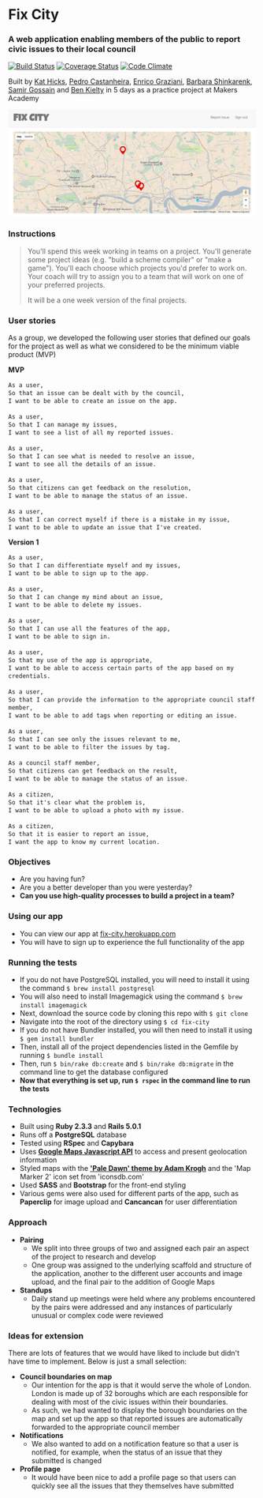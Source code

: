 # Fix City
### A web application enabling members of the public to report civic issues to their local council

[![Build Status](https://travis-ci.org/KatHicks/fix-city.svg?branch=master)](https://travis-ci.org/KatHicks/fix-city) [![Coverage Status](https://coveralls.io/repos/github/KatHicks/fix-city/badge.svg?branch=master)](https://coveralls.io/github/KatHicks/fix-city?branch=master) [![Code Climate](https://codeclimate.com/github/KatHicks/fix-city/badges/gpa.svg)](https://codeclimate.com/github/KatHicks/fix-city)

Built by [Kat Hicks](https://github.com/KatHicks), [Pedro Castanheira](https://github.com/pedrocastanheira77), [Enrico Graziani](https://github.com/mrenrich84), [Barbara Shinkarenk](https://github.com/varvarra), [Samir Gossain](https://github.com/sim-ware) and [Ben Kielty](https://github.com/bwk103) in 5 days as a practice project at Makers Academy

![Screenshot of landing page](/screenshot.png?raw=true "Screenshot of landing page")

### Instructions

> You'll spend this week working in teams on a project. You'll generate some project ideas (e.g. "build a scheme compiler" or "make a game"). You'll each choose which projects you'd prefer to work on. Your coach will try to assign you to a team that will work on one of your preferred projects.
>
> It will be a one week version of the final projects.

### User stories

As a group, we developed the following user stories that defined our goals for the project as well as what we considered to be the minimum viable product (MVP)

**MVP**

```
As a user,
So that an issue can be dealt with by the council,
I want to be able to create an issue on the app.

As a user,
So that I can manage my issues,
I want to see a list of all my reported issues.

As a user,
So that I can see what is needed to resolve an issue,
I want to see all the details of an issue.

As a user,
So that citizens can get feedback on the resolution,
I want to be able to manage the status of an issue.

As a user,
So that I can correct myself if there is a mistake in my issue,
I want to be able to update an issue that I've created.
```

**Version 1**

```
As a user,
So that I can differentiate myself and my issues,
I want to be able to sign up to the app.

As a user,
So that I can change my mind about an issue,
I want to be able to delete my issues.

As a user,
So that I can use all the features of the app,
I want to be able to sign in.

As a user,
So that my use of the app is appropriate,
I want to be able to access certain parts of the app based on my credentials.

As a user,
So that I can provide the information to the appropriate council staff member,
I want to be able to add tags when reporting or editing an issue.

As a user,
So that I can see only the issues relevant to me,
I want to be able to filter the issues by tag.

As a council staff member,
So that citizens can get feedback on the result,
I want to be able to manage the status of an issue.

As a citizen,
So that it's clear what the problem is,
I want to be able to upload a photo with my issue.

As a citizen,
So that it is easier to report an issue,
I want the app to know my current location.
```

### Objectives

* Are you having fun?
* Are you a better developer than you were yesterday?
* **Can you use high-quality processes to build a project in a team?**

### Using our app

* You can view our app at [fix-city.herokuapp.com](https://fix-city.herokuapp.com/)
* You will have to sign up to experience the full functionality of the app

### Running the tests

* If you do not have PostgreSQL installed, you will need to install it using the command `$ brew install postgresql`
* You will also need to install Imagemagick using the command `$ brew install imagemagick`
* Next, download the source code by cloning this repo with `$ git clone`
* Navigate into the root of the directory using `$ cd fix-city`
* If you do not have Bundler installed, you will then need to install it using `$ gem install bundler`
* Then, install all of the project dependencies listed in the Gemfile by running `$ bundle install`
* Then, run `$ bin/rake db:create` and `$ bin/rake db:migrate` in the command line to get the database configured
* **Now that everything is set up, run `$ rspec` in the command line to run the tests**

### Technologies

* Built using **Ruby 2.3.3** and **Rails 5.0.1**
* Runs off a **PostgreSQL** database
* Tested using **RSpec** and **Capybara**
* Uses **[Google Maps Javascript API](https://developers.google.com/maps/documentation/javascript/)** to access and present geolocation information
* Styled maps with the **['Pale Dawn' theme by Adam Krogh](https://snazzymaps.com/style/1/pale-dawn)** and the 'Map Marker 2' icon set from 'iconsdb.com'
* Used **SASS** and **Bootstrap** for the front-end styling
* Various gems were also used for different parts of the app, such as **Paperclip** for image upload and **Cancancan** for user differentiation

### Approach

* **Pairing**
  * We split into three groups of two and assigned each pair an aspect of the project to research and develop
  * One group was assigned to the underlying scaffold and structure of the application, another to the different user accounts and image upload, and the final pair to the addition of Google Maps
* **Standups**
  * Daily stand up meetings were held where any problems encountered by the pairs were addressed and any instances of particularly unusual or complex code were reviewed

### Ideas for extension

There are lots of features that we would have liked to include but didn't have time to implement. Below is just a small selection:

* **Council boundaries on map**
  * Our intention for the app is that it would serve the whole of London. London is made up of 32 boroughs which are each responsible for dealing with most of the civic issues within their boundaries.
  * As such, we had wanted to display the borough boundaries on the map and set up the app so that reported issues are automatically forwarded to the appropriate council member
* **Notifications**
  * We also wanted to add on a notification feature so that a user is notified, for example, when the status of an issue that they submitted is changed
* **Profile page**
  * It would have been nice to add a profile page so that users can quickly see all the issues that they themselves have submitted
